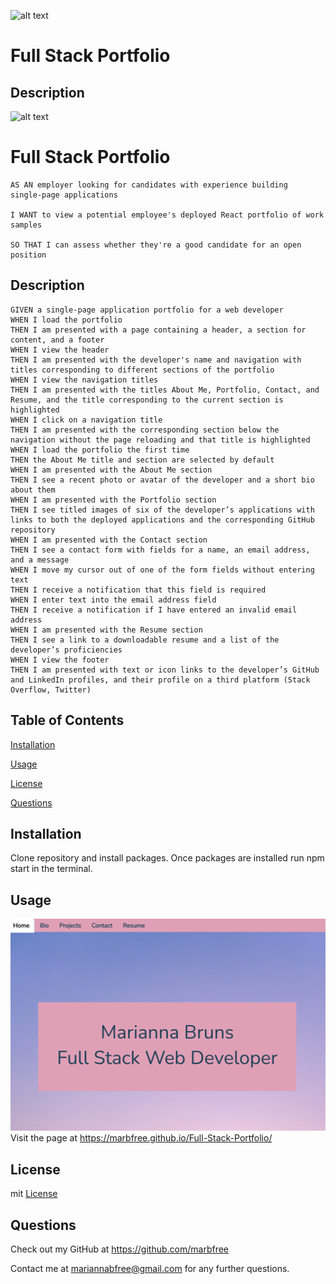 
  ![alt text](https://img.shields.io/badge/license-mit-blue)
# Full Stack Portfolio 
## Description 
  
  ![alt text](https://img.shields.io/badge/license-mit-blue)
# Full Stack Portfolio 
  ```
  AS AN employer looking for candidates with experience building          single-page applications
  
  I WANT to view a potential employee's deployed React portfolio of work samples

  SO THAT I can assess whether they're a good candidate for an open position
```
## Description 
  ```
  GIVEN a single-page application portfolio for a web developer
WHEN I load the portfolio
THEN I am presented with a page containing a header, a section for content, and a footer
WHEN I view the header
THEN I am presented with the developer's name and navigation with titles corresponding to different sections of the portfolio
WHEN I view the navigation titles
THEN I am presented with the titles About Me, Portfolio, Contact, and Resume, and the title corresponding to the current section is highlighted
WHEN I click on a navigation title
THEN I am presented with the corresponding section below the navigation without the page reloading and that title is highlighted
WHEN I load the portfolio the first time
THEN the About Me title and section are selected by default
WHEN I am presented with the About Me section
THEN I see a recent photo or avatar of the developer and a short bio about them
WHEN I am presented with the Portfolio section
THEN I see titled images of six of the developer’s applications with links to both the deployed applications and the corresponding GitHub repository
WHEN I am presented with the Contact section
THEN I see a contact form with fields for a name, an email address, and a message
WHEN I move my cursor out of one of the form fields without entering text
THEN I receive a notification that this field is required
WHEN I enter text into the email address field
THEN I receive a notification if I have entered an invalid email address
WHEN I am presented with the Resume section
THEN I see a link to a downloadable resume and a list of the developer’s proficiencies
WHEN I view the footer
THEN I am presented with text or icon links to the developer’s GitHub and LinkedIn profiles, and their profile on a third platform (Stack Overflow, Twitter) 
```
## Table of Contents
[Installation](#installation) 

[Usage](#usage)

[License](#license)

[Questions](#questions)

## Installation 
Clone repository and install packages.  Once packages are installed run npm start in the terminal.  
 
## Usage 
  ![alt text](/src/images/homepage.png)
  Visit the page at https://marbfree.github.io/Full-Stack-Portfolio/
## License
  mit
      [License](https://choosealicense.com/licenses/mit/)     
  
## Questions
Check out my GitHub at https://github.com/marbfree 

Contact me at mariannabfree@gmail.com for any further questions.


